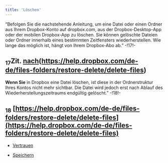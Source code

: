```yaml
---
title: 'Löschen'
---
```

“Befolgen Sie die nachstehende Anleitung, um eine Datei oder einen Ordner aus Ihrem Dropbox-Konto auf dropbox.com, aus der Dropbox-Desktop-App oder der mobilen Dropbox-App zu löschen. Sie können gelöschte Dateien oder Ordner innerhalb eines bestimmten Zeitfensters wiederherstellen. Wie lange das möglich ist, hängt von Ihrem Dropbox-Abo ab.” -!17!-
##  <sub class="subscript">**17**</sub>Zit. <u>nach</u>(https://help.dropbox.com/de-de/files-folders/restore-delete/delete-files)
**Wenn Sie** in Dropbox eine Datei löschen, ist diese in der Ordnerstruktur Ihres Kontos nicht mehr sichtbar. Die Datei wird jedoch erst nach Ablauf des Wiederherstellungszeitraums endgültig gelöscht.” -!18!-
## <sub class="subscript">**18**</sub> [https://help.dropbox.com/de-de/files-folders/restore-delete/delete-files](https://help.dropbox.com/de-de/files-folders/restore-delete/delete-files)

* [Vertrauen](Trust_de)

* [Speichern](Saving_de)
